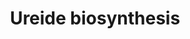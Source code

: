 ---
annotations:
- type: Pathway Ontology
  value: classic metabolic pathway
authors:
- Thomas
- MaintBot
- Pjaiswal
- AlexanderPico
- Egonw
- MirellaKalafati
description: Based on [http://pathway.gramene.org/RICE/NEW-IMAGE?type=PATHWAY&amp;object=URSIN-PWY&amp;detail-level=2&amp;detail-level=3
  original gramene pathway].  Nitrogen is frequently the limiting nutrient for growth
  of many crop plants. Legumes solved this problem by establishing a symbiotic relationship
  with bacteria from the genus Bradyrhizobium, which contain the enzyme nitrogenase.
  Nitrogenase catalyzes the conversion of atmospheric dinitrogen to ammonia, which
  can be used to meet the plant's metabolic nitrogen requirements.  Before the fixed
  nitrogen can be used by the plant, it must be converted into organic forms that
  can be transported throughout the plant and further metabolized. There are two major
  forms of organic nitrogen compounds that can be transported - amides (such as L-asparagine
  and L-glutamine ) and ureides (such as allantoin and allantoate ). Temperate-region
  legumes, such as pea, are amide exporters, while legumes of tropical origin, such
  as soybean, kidney bean, and peanut, export nitrogen in the forms of ureides. Isotope-labeling
  studies performed with tropical legumes demonstrate that ammonia produced from dinitrogen
  reduction is rapidly converted into allantoin and allantoate [ Ohyama78 ], and that
  up to 95% of the nitrogen in the xylem sap in nodulated soybeans is in the form
  of ureides [ Schubert81 ].  The ammonia generated by the bacteria is first converted
  into the amino acid L-glutamine and then incorporated into inosine-5'-phosphate
  (IMP), a purine synthesized de novo during nitrogen fixation by roots (see purine
  nucleotides de novo biosynthesis II ).
last-edited: 2019-09-17
organisms:
- Oryza sativa
redirect_from:
- /index.php/Pathway:WP617
- /instance/WP617
schema-jsonld:
- '@context': https://schema.org/
  '@id': https://wikipathways.github.io/pathways/WP617.html
  '@type': Dataset
  creator:
    '@type': Organization
    name: WikiPathways
  description: Based on [http://pathway.gramene.org/RICE/NEW-IMAGE?type=PATHWAY&amp;object=URSIN-PWY&amp;detail-level=2&amp;detail-level=3
    original gramene pathway].  Nitrogen is frequently the limiting nutrient for growth
    of many crop plants. Legumes solved this problem by establishing a symbiotic relationship
    with bacteria from the genus Bradyrhizobium, which contain the enzyme nitrogenase.
    Nitrogenase catalyzes the conversion of atmospheric dinitrogen to ammonia, which
    can be used to meet the plant's metabolic nitrogen requirements.  Before the fixed
    nitrogen can be used by the plant, it must be converted into organic forms that
    can be transported throughout the plant and further metabolized. There are two
    major forms of organic nitrogen compounds that can be transported - amides (such
    as L-asparagine and L-glutamine ) and ureides (such as allantoin and allantoate
    ). Temperate-region legumes, such as pea, are amide exporters, while legumes of
    tropical origin, such as soybean, kidney bean, and peanut, export nitrogen in
    the forms of ureides. Isotope-labeling studies performed with tropical legumes
    demonstrate that ammonia produced from dinitrogen reduction is rapidly converted
    into allantoin and allantoate [ Ohyama78 ], and that up to 95% of the nitrogen
    in the xylem sap in nodulated soybeans is in the form of ureides [ Schubert81
    ].  The ammonia generated by the bacteria is first converted into the amino acid
    L-glutamine and then incorporated into inosine-5'-phosphate (IMP), a purine synthesized
    de novo during nitrogen fixation by roots (see purine nucleotides de novo biosynthesis
    II ).
  keywords:
  - Xanthine dehydrogenase
  - 5-hydroxy-2-oxo-4-ureido-2,5-dihydro-1H imidazole-5-carboxylate
  - Allantoin
  - O2
  - Phosphate
  - Ribose 1-phosphate
  - xanthosine-5-phosphate
  - Xanthosine
  - H2O2
  - Urate oxidase
  - Urate
  - 5-hydroxyisourate
  - NAD+
  - Allantoic acid
  - Inosine-5'-phosphate
  - IMP dehydrogenase
  - Xanthine
  - H2O
  - CO2
  - NADH
  license: CC0
  name: Ureide biosynthesis
seo: CreativeWork
title: Ureide biosynthesis
wpid: WP617
---